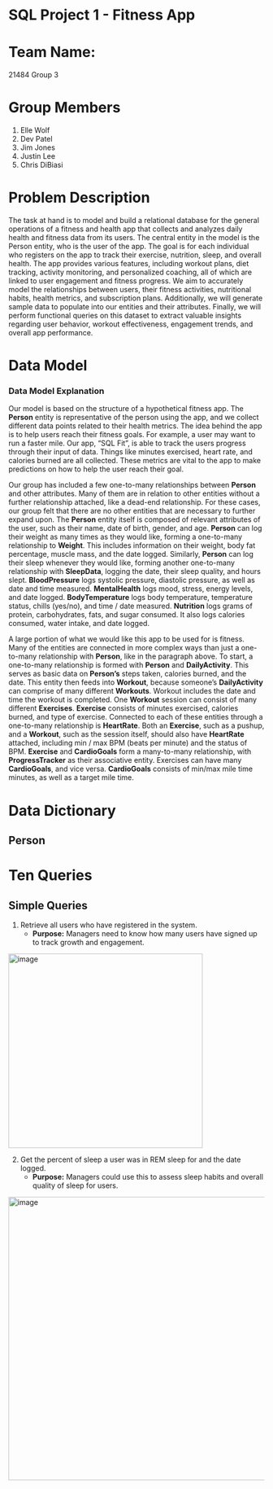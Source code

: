 # SQL Project 1 - Fitness App

# Team Name:
21484 Group 3

# **Group Members**
1. Elle Wolf  
2. Dev Patel  
3. Jim Jones  
4. Justin Lee  
5. Chris DiBiasi  

# **Problem Description**

  The task at hand is to model and build a relational database for the general operations of a fitness and health app that collects and analyzes daily health and fitness data from its users. The central entity in the model is the Person entity, who is the user of the app. The goal is for each individual who registers on the app to track their exercise, nutrition, sleep, and overall health.
The app provides various features, including workout plans, diet tracking, activity monitoring, and personalized coaching, all of which are linked to user engagement and fitness progress. We aim to accurately model the relationships between users, their fitness activities, nutritional habits, health metrics,  and subscription plans. Additionally, we will generate sample data to populate into our entities and their attributes. Finally, we will perform functional queries on this dataset to extract valuable insights regarding user behavior, workout effectiveness, engagement trends, and overall app performance.  

# **Data Model**  
### **Data Model Explanation**  
Our model is based on the structure of a hypothetical fitness app. The **Person** entity is representative of the person using the app, and we collect different data points related to their health metrics. The idea behind the app is to help users reach their fitness goals. For example, a user may want to run a faster mile. Our app, “SQL Fit”, is able to track the users progress through their input of data. Things like minutes exercised, heart rate, and calories burned are all collected. These metrics are vital to the app to make predictions on how to help the user reach their goal.  

Our group has included a few one-to-many relationships between **Person** and other attributes. Many of them are in relation to other entities without a further relationship attached, like a dead-end relationship. For these cases, our group felt that there are no other entities that are necessary to further expand upon. The **Person** entity itself is composed of relevant attributes of the user, such as their name, date of birth, gender, and age. **Person** can log their weight as many times as they would like, forming a one-to-many relationship to **Weight**. This includes information on their weight, body fat percentage, muscle mass, and the date logged. Similarly, **Person** can log their sleep whenever they would like, forming another one-to-many relationship with **SleepData**, logging the date, their sleep quality, and hours slept. **BloodPressure** logs systolic pressure, diastolic pressure, as well as date and time measured. **MentalHealth** logs mood, stress, energy levels, and date logged. **BodyTemperature** logs body temperature, temperature status, chills (yes/no), and time / date measured. **Nutrition** logs grams of protein, carbohydrates, fats, and sugar consumed. It also logs calories consumed, water intake, and date logged.  

A large portion of what we would like this app to be used for is fitness. Many of the entities are connected in more complex ways than just a one-to-many relationship with **Person**, like in the paragraph above. To start, a one-to-many relationship is formed with **Person** and **DailyActivity**. This serves as basic data on **Person’s** steps taken, calories burned, and the date. This entity then feeds into **Workout**, because someone’s **DailyActivity** can comprise of many different **Workouts**. Workout includes the date and time the workout is completed. One **Workout** session can consist of many different **Exercises**. **Exercise** consists of minutes exercised, calories burned, and type of exercise. Connected to each of these entities through a one-to-many relationship is **HeartRate**. Both an **Exercise**, such as a pushup, and a **Workout**, such as the session itself, should also have **HeartRate** attached, including min / max BPM (beats per minute) and the status of BPM. **Exercise** and **CardioGoals** form a many-to-many relationship, with **ProgressTracker** as their associative entity. Exercises can have many **CardioGoals**, and vice versa. **CardioGoals** consists of min/max mile time minutes, as well as a target mile time. 



# **Data Dictionary**  
## **Person**  

 


# **Ten Queries** 
## Simple Queries
1. Retrieve all users who have registered in the system.
   - **Purpose:** Managers need to know how many users have signed up to track growth and engagement.

<img width="382" alt="image" src="https://github.com/user-attachments/assets/f68bccb0-d00a-4727-9796-f924cc6ec072" />  

2. Get the percent of sleep a user was in REM sleep for and the date logged.
   - **Purpose:** Managers could use this to assess sleep habits and overall quality of sleep for users.  

<img width="557" alt="image" src="https://github.com/user-attachments/assets/0ce1fbe4-4478-4578-972a-93170de2b66d" />






